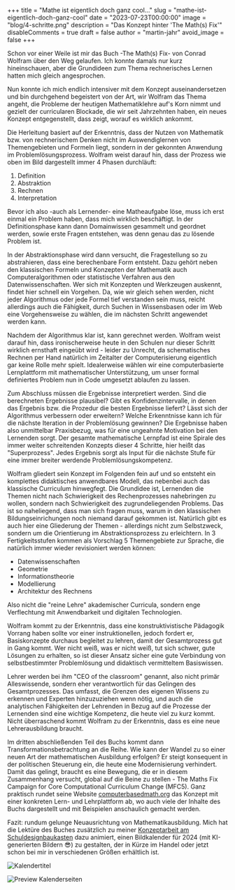 +++
title = "Mathe ist eigentlich doch ganz cool..."
slug = "mathe-ist-eigentlich-doch-ganz-cool"
date = "2023-07-23T00:00:00"
image = "blog/4-schritte.png"
description = "Das Konzept hinter 'The Math(s) Fix'"
disableComments = true
draft = false
author = "martin-jahr"
avoid_image = false
+++

Schon vor einer Weile ist mir das Buch -The Math(s) Fix- von Conrad Wolfram über den Weg gelaufen. Ich konnte damals nur kurz hineinschauen, aber die Grundideen zum Thema rechnerisches Lernen hatten mich gleich angesprochen. 

Nun konnte ich mich endlich intensiver mit dem Konzept auseinandersetzen und bin durchgehend begeistert von der Art, wir Wolfram das Thema angeht, die Probleme der heutigen Mathematiklehre auf's Korn nimmt und gezielt der curricularen Blockade, die wir seit Jahrzehnten haben, ein neues Konzept entgegenstellt, dass zeigt, worauf es wirklich ankommt.

Die Herleitung basiert auf der Erkenntnis, dass der Nutzen von Mathematik bzw. von rechnerischem Denken nicht im Auswendiglernen von Themengebieten und Formeln liegt, sondern in der gekonnten Anwendung im Problemlösungsprozess. Wolfram weist darauf hin, dass der Prozess wie oben im Bild dargestellt immer 4 Phasen durchläuft:

1. Definition
2. Abstraktion
3. Rechnen
4. Interpretation

Bevor ich also -auch als Lernender- eine Matheaufgabe löse, muss ich erst einmal ein Problem haben, dass mich wirklich beschäftigt. In der Definitionsphase kann dann Domainwissen gesammelt und geordnet werden, sowie erste Fragen entstehen, was denn genau das zu lösende Problem ist.

In der Abstraktionsphase wird dann versucht, die Fragestellung so zu abstrahieren, dass eine berechenbare Form entsteht. Dazu gehört neben den klassischen Formeln und Konzepten der Mathematik auch Computeralgorithmen oder statistische Verfahren aus den Datenwissenschaften. Wer sich mit Konzepten und Werkzeugen auskennt, findet hier schnell ein Vorgehen. Da, wie wir gleich sehen werden, nicht jeder Algorithmus oder jede Formel tief verstanden sein muss, reicht allerdings auch die Fähigkeit, durch Suchen in Wissensbasen oder im Web eine Vorgehensweise zu wählen, die im nächsten Schritt angewendet werden kann.

Nachdem der Algorithmus klar ist, kann gerechnet werden. Wolfram weist darauf hin, dass ironischerweise heute in den Schulen nur dieser Schritt wirklich ernsthaft eingeübt wird - leider zu Unrecht, da schematisches Rechnen per Hand natürlich im Zeitalter der Computerisierung eigentlich gar keine Rolle mehr spielt. Idealerweise wählen wir eine computerbasierte Lernplattform mit mathematischer Unterstützung, um unser formal definiertes Problem nun in Code umgesetzt ablaufen zu lassen.

Zum Abschluss müssen die Ergebnisse interpretiert werden. Sind die berechneten Ergebnisse plausibel? Gibt es Konfidenzintervalle, in denen das Ergebnis bzw. die Prozedur die besten Ergebnisse liefert? Lässt sich der Algorithmus verbessern oder erweitern? Welche Erkenntnisse kann ich für die nächste Iteration in der Problemlösung gewinnen? Die Ergebnisse haben also unmittelbar Praxisbezug, was für eine ungeahnte Motivation bei den Lernenden sorgt. Der gesamte mathematische Lernpfad ist eine Spirale des immer weiter schreitenden Konzepts dieser 4 Schritte, hier heißt das "Superprozess". Jedes Ergebnis sorgt als Input für die nächste Stufe für eine immer breiter werdende Problemlösungskompetenz.

Wolfram gliedert sein Konzept im Folgenden fein auf und so entsteht ein komplettes didaktisches anwendbares Modell, das nebenbei auch das klassische Curriculum hinwegfegt. Die Grundidee ist, Lernenden die Themen nicht nach Schwierigkeit des Rechenprozesses nahebringen zu wollen, sondern nach Schwierigkeit des zugrundeliegenden Problems. Das ist so naheliegend, dass man sich fragen muss, warum in den klassischen Bildungseinrichungen noch niemand darauf gekommen ist. Natürlich gibt es auch hier eine Gliederung der Themen - allerdings nicht zum Selbstzweck, sondern um die Orientierung im Abstraktionsprozess zu erleichtern. In 3 Fertigkeitsstufen kommen als Vorschlag 5 Themengebiete zur Sprache, die natürlich immer wieder revisioniert werden können: 

* Datenwissenschaften
* Geometrie
* Informationstheorie
* Modellierung
* Architektur des Rechnens

Also nicht die "reine Lehre" akademischer Curricula, sondern enge Verflechtung mit Anwendbarkeit und digitalen Technologien.

Wolfram kommt zu der Erkenntnis, dass eine konstruktivistische Pädagogik Vorrang haben sollte vor einer instruktionellen, jedoch fordert er, Basiskonzepte durchaus begleitet zu lehren, damit der Gesamtprozess gut in Gang kommt. Wer nicht weiß, was er nicht weiß, tut sich schwer, gute Lösungen zu erhalten, so ist dieser Ansatz sicher eine gute Verbindung von selbstbestimmter Problemlösung und didaktisch vermitteltem Basiswissen.

Lehrer werden bei ihm "CEO of the classroom" genannt, also nicht primär Alleswissende, sondern eher verantwortlich für das Gelingen des Gesamtprozesses. Das umfasst, die Grenzen des eigenen Wissens zu erkennen und Experten hinzuzuziehen wenn nötig, und auch die analytischen Fähigkeiten der Lehrenden in Bezug auf die Prozesse der Lernenden sind eine wichtige Kompetenz, die heute viel zu kurz kommt. Nicht überraschend kommt Wolfram zu der Erkenntnis, dass es eine neue Lehrerausbildung braucht.

Im dritten abschließenden Teil des Buchs kommt dann Transformationsbetrachtung an die Reihe. Wie kann der Wandel zu so einer neuen Art der mathematischen Ausbildung erfolgen? Er steigt konsequent in der politischen Steuerung ein, die heute eine Modernisierung verhindert. Damit das gelingt, braucht es eine Bewegung, die er in diesem Zusammenhang versucht, global auf die Beine zu stellen - The Maths Fix Campaign for Core Computational Curriculum Change (MFC5). Ganz praktisch rundet seine Website [computerbasedmath.org](https://www.computerbasedmath.org/) das Konzept mit einer konkreten Lern- und Lehrplattform ab, wo auch viele der Inhalte des Buchs dargestellt und mit Beispielen anschaulich gemacht werden.

Fazit: rundum gelunge Neuausrichtung von Mathematikausbildung. Mich hat die Lektüre des Buches zusätzlich zu meiner [Konzeptarbeit am Schuldesignbaukasten](../2023_03_29_schuldesignbaukasten) dazu animiert, einen Bildkalender für 2024 (mit KI-generierten Bildern 😎) zu gestalten, der in Kürze im Handel oder jetzt schon bei mir in verschiedenen Größen erhältlich ist.

![Kalendertitel](https://res.cloudinary.com/dzw4emsdt/image/upload/c_scale,w_1800/v1690142184/selfscrum/calendar-title_rji2ph.png)

![Preview Kalenderseiten](https://res.cloudinary.com/dzw4emsdt/image/upload/c_scale,w_1800/v1690142221/selfscrum/calendar-preview_wnofky.png)